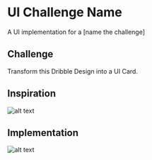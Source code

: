# UI Challenge Name

A UI implementation for a [name the challenge]

## Challenge

Transform this Dribble Design into a UI Card.

## Inspiration

![alt text](https://github.com/leandrotk/ui-challenges/blob/master/pokemon-card/images/pokemon-challenge.png "UI Challenge Inspiration")

## Implementation

![alt text](https://github.com/leandrotk/ui-challenges/blob/master/pokemon-card/images/ui-charmeleon-card.png "UI Implementation")
